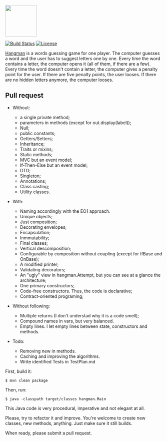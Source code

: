 <img src="https://raw.githubusercontent.com/yegor256/hangman/master/images/logo.png" width="100px"/>

[![Build Status](https://img.shields.io/travis/yegor256/hangman/master.svg)](https://travis-ci.org/yegor256/hangman)
[![License](https://img.shields.io/badge/license-MIT-green.svg)](https://github.com/yegor256/hangman/blob/master/LICENSE.txt)

[Hangman](https://en.wikipedia.org/wiki/Hangman_%28game%29) is a words
guessing game for one player. The computer guesses a word and the user
has to suggest letters one by one. Every time the word contains a letter,
the computer opens it (all of them, if there are a few). Every time the
word doesn't contain a letter, the computer gives a penalty point for
the user. If there are five penalty points, the user looses. If there
are no hidden letters anymore, the computer looses.

## Pull request
- Without:
	- a single private method;
	- parameters in methods (except for out.display(label));
	- Null;
	- public constants;
	- Getters/Setters;
	- Inheritance;
	- Traits or mixins;
	- Static methods;
	- MVC but an event model;
	- If-Then-Else but an event model;
	- DTO;
	- Singleton;
	- Annotations;
	- Class casting;
	- Utility classes.

- With:
	- Naming accordingly with the EO1 approach.
	- Unique objects;
	- Just composition;
	- Decorating envelopes;	
	- Encapsulation;
	- Inmmutability;
	- Final classes;
	- Vertical descomposition;
	- Configurable by composition without coupling (except for IfBase and OnBase);
	- A modified printer;
	- Validating decorators;
	- An "ugly" view in hangman.Attempt, but you can see at a glance the architecture;
	- One primary constructors;
	- Code-free constructors. Thus, the code is declarative;
	- Contract-oriented programing;
	
- Without following:
	- Multiple returns (I don't understad why it is a code smell);
	- Compound names in vars, but very balanced.	
	- Empty lines. I let empty lines between state, constructors and methods.

- Todo:
	- Removing new in methods.
	- Caching and improving the algorithms.
	- Write identified Tests in TestPlan.md


First, build it:

```
$ mvn clean package
```

Then, run:

```
$ java -classpath target/classes hangman.Main
```

This Java code is very procedural, imperative and not elegant at all.

Please, try to refactor it and improve. You're welcome to create new classes,
new methods, anything. Just make sure it still builds.

When ready, please submit a pull request.
